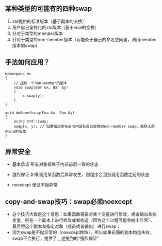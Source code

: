 ## 某种类型的可能有的四种swap
1. std提供的标准版本（基于副本的交换）
2. 用户自己全特化的std版本（基于impl的交换）
3. 针对于类型的member版本
4. 针对于类型的non-member版本（可能处于自己的命名空间里，调用member版本的swap）

## 手法如何应用？
```
namespace ns
{
    // 提供一个non-member的版本
    void swap(Bar &x, Bar &y)
    {
        x.swap(y);
    }
}
```
```
void doSomething(Foo &x, Foo &y)
{
    using std::swap;
    swap(x, y); // 如果指定命名空间内没有自己提供的non-member swap，就默认调用std的版本
}
```

## 异常安全
- 基本承诺
所有对象都处于内部前后一致的状态

- 强烈保证
 如果调用某函数后异常发生，则程序会回到调用函数之前的状态

- noexcept
保证不抛异常

## copy-and-swap技巧：swap必须noexcept
- 这个技巧大致是这个意思：如果函数需要对某个变量进行修改，或者输出某些变量，则在一个副本上进行修改或者构造（因为这个过程可能会抛出异常），最后将这个副本和指定对象（成员或者输出）进行swap；
- 因为swap是不抛异常的（noexcept修饰），所以如果前面的副本构造失败，swap不会执行，提供了上述提到的“强烈保证”